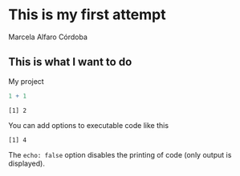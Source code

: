 # This is my first attempt
Marcela Alfaro Córdoba

## This is what I want to do

My project

``` r
1 + 1
```

    [1] 2

You can add options to executable code like this

    [1] 4

The `echo: false` option disables the printing of code (only output is
displayed).
